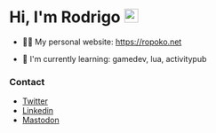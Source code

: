 <h1>
  Hi, I'm Rodrigo
  <img src="https://media.giphy.com/media/hvRJCLFzcasrR4ia7z/giphy.gif" width="25px">
</h1>

- 👨‍💻 My personal website: https://ropoko.net

- 🌱 I'm currently learning: gamedev, lua, activitypub

### Contact
- [Twitter](https://twitter.com/ropoko_)
- [Linkedin](https://www.linkedin.com/in/rodrigo-maganha/)
- [Mastodon](https://mastodon.gamedev.place/@ropoko)
